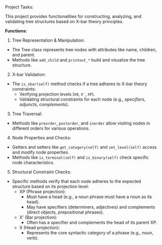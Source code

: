 Project Tasks:

This project provides functionalities for constructing, analyzing, and validating tree structures based on X-bar theory principles.

**Functions:**

1. Tree Representation & Manipulation:

- The Tree class represents tree nodes with attributes like name, children, and parent.
- Methods like `add_child` and `printout_*` build and visualize the tree structure.

2. X-bar Validation:

- The `is_xbar(self)` method checks if a tree adheres to X-bar theory constraints:
  - Verifying projection levels (`X0`, `X'`, `XP`).
  - Validating structural constraints for each node (e.g., _specifiers_, _adjuncts_, _complements_).

3. Tree Traversal:

- Methods like `preorder`, `postorder`, and `inorder` allow visiting nodes in different orders for various operations.

4. Node Properties and Checks:

- Getters and setters like `get_category(self)` and `set_level(self)` access and modify node properties.
- Methods like `is_terminal(self)` and `is_binary(self)` check specific node characteristics.

5. Structural Constraint Checks:

- Specific methods verify that each node adheres to the expected structure based on its projection level:
  - XP (Phrase projection):
    - Must have a head (e.g., a noun phrase must have a noun as its head).
    - May have specifiers (determiners, adjectives) and complements (direct objects, prepositional phrases).
  - X' (Bar projection):
    - Often has a specifier and complements the head of its parent XP.
  - X (Head projection):
    - Represents the core syntactic category of a phrase (e.g., noun, verb).
